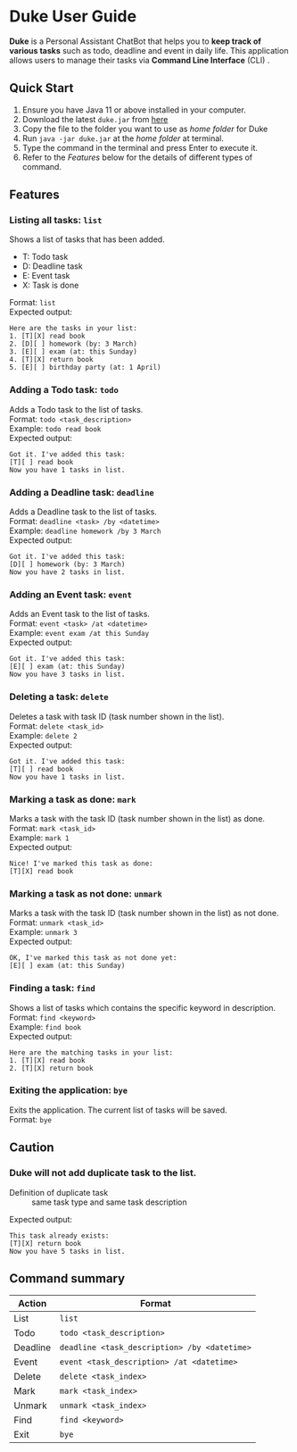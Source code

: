 # Duke User Guide
**Duke** is a Personal Assistant ChatBot that helps you to **keep track of various tasks** such as todo, deadline
and event in daily life. This application allows users to manage their tasks via **Command Line Interface** (CLI)
.

## Quick Start
1. Ensure you have Java 11 or above installed in your computer.
2. Download the latest `duke.jar` from [here](https://github.com/yanjie1017/ip/releases/tag/A-Jar-v0.2)
3. Copy the file to the folder you want to use as _home folder_ for Duke
4. Run `java -jar duke.jar` at the _home folder_ at terminal.
5. Type the command in the terminal and press Enter to execute it.
6. Refer to the *Features* below for the details of different types of command.

## Features

### Listing all tasks: `list`
Shows a list of tasks that has been added.

* T: Todo task
* D: Deadline task
* E: Event task
* X: Task is done

Format: `list`
<br>
Expected output:
```
Here are the tasks in your list:
1. [T][X] read book
2. [D][ ] homework (by: 3 March)
3. [E][ ] exam (at: this Sunday)
4. [T][X] return book
5. [E][ ] birthday party (at: 1 April)
```


### Adding a Todo task: `todo`
Adds a Todo task to the list of tasks.
<br>
Format: `todo <task_description>`
<br>
Example: `todo read book`
<br>
Expected output:
```
Got it. I've added this task:
[T][ ] read book
Now you have 1 tasks in list.
```


### Adding a Deadline task: `deadline`
Adds a Deadline task to the list of tasks.
<br>
Format: `deadline <task> /by <datetime>`
<br>
Example: `deadline homework /by 3 March`
<br>
Expected output:
```
Got it. I've added this task:
[D][ ] homework (by: 3 March)
Now you have 2 tasks in list.
```


### Adding an Event task: `event`
Adds an Event task to the list of tasks.
<br>
Format: `event <task> /at <datetime>`
<br>
Example: `event exam /at this Sunday`
<br>
Expected output:
```
Got it. I've added this task:
[E][ ] exam (at: this Sunday)
Now you have 3 tasks in list.
```


### Deleting a task: `delete`
Deletes a task with task ID (task number shown in the list).
<br>
Format: `delete <task_id>`
<br>
Example: `delete 2`
<br>
Expected output:
```
Got it. I've added this task:
[T][ ] read book
Now you have 1 tasks in list.
```


### Marking a task as done: `mark`
Marks a task with the task ID (task number shown in the list) as done.
<br>
Format: `mark <task_id>`
<br>
Example: `mark 1`
<br>
Expected output:
```
Nice! I've marked this task as done:
[T][X] read book
```


### Marking a task as not done: `unmark`
Marks a task with the task ID (task number shown in the list) as not done.
<br>
Format: `unmark <task_id>`
<br>
Example: `unmark 3`
<br>
Expected output:
```
OK, I've marked this task as not done yet:
[E][ ] exam (at: this Sunday)
```


### Finding a task: `find`
Shows a list of tasks which contains the specific keyword in description.
<br>
Format: `find <keyword>`
<br>
Example: `find book`
<br>
Expected output:
```
Here are the matching tasks in your list:
1. [T][X] read book
2. [T][X] return book
```


### Exiting the application: `bye`
Exits the application. The current list of tasks will be saved.
<br>
Format: `bye`
<br>

## Caution
### Duke will not add duplicate task to the list.
<dl>
<dt>Definition of duplicate task</dt>
<dd>same task type and same task description</dd>
</dl>

Expected output:
```
This task already exists:
[T][X] return book
Now you have 5 tasks in list.
```

## Command summary

| Action   | Format                                       |
|----------|----------------------------------------------|
| List     | `list`                                       |
| Todo     | `todo <task_description>`                    |
| Deadline | `deadline <task_description> /by <datetime>` |
| Event    | `event <task_description> /at <datetime>`    |
| Delete   | `delete <task_index>`                        |
| Mark     | `mark <task_index>`                          |
| Unmark   | `unmark <task_index>`                        |
|  Find    | `find <keyword>`                             |
| Exit     | `bye`                                        |
